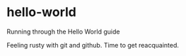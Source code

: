 # hello-world
Running through the Hello World guide

Feeling rusty with git and github.
Time to get reacquainted.
